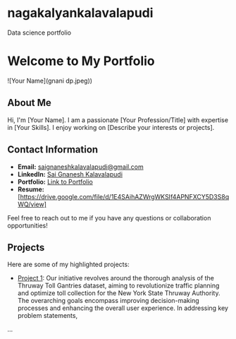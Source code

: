 # nagakalyankalavalapudi
Data science portfolio
# Welcome to My Portfolio

![Your Name](gnani dp.jpeg))

## About Me

Hi, I'm [Your Name]. I am a passionate [Your Profession/Title] with expertise in [Your Skills]. I enjoy working on [Describe your interests or projects].

## Contact Information

- **Email:** saignaneshkalavalapudi@gmail.com
- **LinkedIn:** [Sai Gnanesh Kalavalapudi](https://www.linkedin.com/in/sai-gnanesh-kalavalapudi-770a27208)
- **Portfolio:** [Link to Portfolio](https://)
- **Resume:** [https://drive.google.com/file/d/1E4SAihAZWrgWKSIf4APNFXCY5D3S8qWQ/view]

Feel free to reach out to me if you have any questions or collaboration opportunities!

## Projects

Here are some of my highlighted projects:

- [Project 1](https://docs.google.com/file/d/1p2b9937UupDJkZmgbwxzIIYR-V_vk84u/edit?filetype=msword): Our initiative revolves around the thorough analysis of the Thruway Toll Gantries dataset, aiming to revolutionize traffic planning and optimize toll collection for the New York State Thruway Authority. The overarching goals encompass improving decision-making processes and
enhancing the overall user experience.
In addressing key problem statements, 


...


